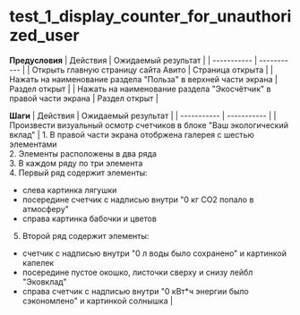 # test_1_display_counter_for_unauthorized_user

**Предусловия**
| Действия | Ожидаемый результат |
| ----------- | ----------- |
| Открыть главную страницу сайта Авито    | Страница открыта   |
| Нажать на наименование раздела "Польза" в верхней части экрана    | Раздел открыт   |
| Нажать на наименование раздела "Экосчётчик" в правой части экрана    | Раздел открыт   |

**Шаги**
| Действия | Ожидаемый результат |
| ----------- | ----------- |
| Произвести визуальный осмотр счетчиков в блоке "Ваш экологический вклад"    | 1. В правой части экрана отобржена галерея с шестью элементами  
  2. Элементы расположены в два ряда  
  3. В каждом ряду по три элемента  
  4. Первый ряд содержит элементы:  
 - слева картинка лягушки  
- посередине счетчик с надписью внутри "0 кг CO2 попало в атмосферу"  
- справа картинка бабочки и цветов  
5. Второй ряд содержит элементы:  
- счетчик с надписью внутри "0 л воды было сохранено" и картинкой капелек  
- посередине пустое окошко, листочки сверху и снизу лейбл "Эковклад"  
- справа счетчик с надписью внутри "0 кВт*ч энергии было сэкономлено" и картинкой солнышка   |
